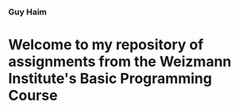 ### Guy Haim 
# Welcome to my repository of assignments from the Weizmann Institute's Basic Programming Course
